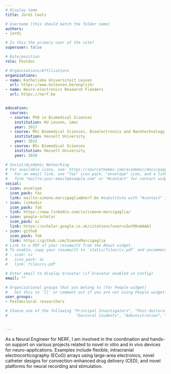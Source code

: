 ```yaml
---
# Display name
title: Jordi Cools

# Username (this should match the folder name)
authors:
- jordi

# Is this the primary user of the site?
superuser: false

# Role/position
role: Postdoc

# Organizations/Affiliations
organizations:
- name: Katholieke Universiteit Leuven
  url: https://www.kuleuven.be/english/
- name: Neuro-electronics Research Flanders
  url: https://nerf.be


education:
  courses:
  - course: PhD in Biomedical Sciences
    institution: KU Leuven, imec
    year: 2017
  - course: MSc Biomedical Sciences, Bioelectronics and Nanotechnology
    institution: Hasselt University
    year: 2012
  - course: BSc Biomedical Sciences
    institution: Hasselt University
    year: 2010

# Social/Academic Networking
# For available icons, see: https://sourcethemes.com/academic/docs/page-builder/#icons
#   For an email link, use "fas" icon pack, "envelope" icon, and a link in the
#   form "mailto:your-email@example.com" or "#contact" for contact widget.
social:
- icon: envelope
  icon_pack: fas
  link: mailto:simone.marcigaglia@nerf.be #substitute with "#contact" if you don't want to give out your email
- icon: linkedin
  icon_pack: fab
  link: https://www.linkedin.com/in/simone-marcigaglia/
- icon: google-scholar
  icon_pack: ai
  link: https://scholar.google.co.uk/citations?user=sIwtMXoAAAAJ
- icon: github
  icon_pack: fab
  link: https://github.com/SimoneMarcigaglia
# Link to a PDF of your resume/CV from the About widget.
# To enable, copy your resume/CV to `static/files/cv.pdf` and uncomment the lines below.
# - icon: cv
#   icon_pack: ai
#   link: files/cv.pdf

# Enter email to display Gravatar (if Gravatar enabled in Config)
email: ""

# Organizational groups that you belong to (for People widget)
#   Set this to `[]` or comment out if you are not using People widget.
user_groups:
- Postdoctoral researchers

# Choose one of the following "Principal Investigators", "Post-doctoral students",
#                              "Doctoral students", "Administration", "Alumni"


---
```


As a Neural Engineer for NERF, I am involved in the coordination and hands-on support on various projects related to novel in vitro and in vivo devices for neuro-applications. Examples include flexible, intracranial electrocorticography (ECoG) arrays using large-area electronics, novel catheter designs for convection-enhanced drug delivery (CED), and novel platforms for neural recording and stimulation.
